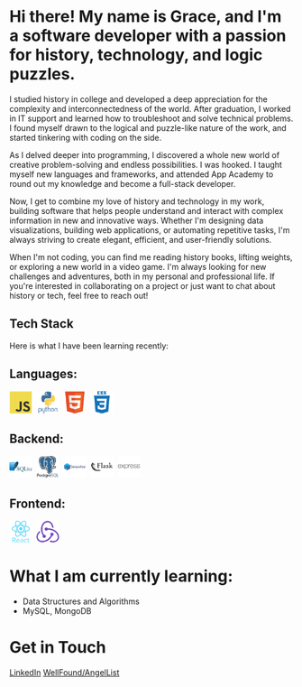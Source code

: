 # Hi there! My name is Grace, and I'm a software developer with a passion for history, technology, and logic puzzles.

I studied history in college and developed a deep appreciation for the complexity and interconnectedness of the world. After graduation, I worked in IT support and learned how to troubleshoot and solve technical problems. I found myself drawn to the logical and puzzle-like nature of the work, and started tinkering with coding on the side.

As I delved deeper into programming, I discovered a whole new world of creative problem-solving and endless possibilities. I was hooked. I taught myself new languages and frameworks, and attended App Academy to round out my knowledge and become a full-stack developer.

Now, I get to combine my love of history and technology in my work, building software that helps people understand and interact with complex information in new and innovative ways. Whether I'm designing data visualizations, building web applications, or automating repetitive tasks, I'm always striving to create elegant, efficient, and user-friendly solutions.

When I'm not coding, you can find me reading history books, lifting weights, or exploring a new world in a video game. I'm always looking for new challenges and adventures, both in my personal and professional life. If you're interested in collaborating on a project or just want to chat about history or tech, feel free to reach out!


## Tech Stack

Here is what I have been learning recently:

## Languages:

<div>
  <img src="https://github.com/devicons/devicon/blob/master/icons/javascript/javascript-original.svg" title="JavaScript" alt="JavaScript" width="40" height="40"/>&nbsp;
  <img src="https://github.com/devicons/devicon/blob/master/icons/python/python-original-wordmark.svg" title="Python" alt="Python" width="40" height="40"/>&nbsp;
   <img src="https://github.com/devicons/devicon/blob/master/icons/html5/html5-original.svg" title="HTML5" alt="HTML" width="40" height="40"/>&nbsp;
      <img src="https://github.com/devicons/devicon/blob/master/icons/css3/css3-plain-wordmark.svg"  title="CSS3" alt="CSS" width="40" height="40"/>&nbsp;
</div>

## Backend:

<div>
  <img src="https://github.com/devicons/devicon/blob/master/icons/sqlite/sqlite-original-wordmark.svg" title="sqlite" alt="sqlite" width="40" height="40"/>&nbsp;
  <img src="https://github.com/devicons/devicon/blob/master/icons/postgresql/postgresql-original-wordmark.svg" title="postgreSQL" alt="postgreSQL" width="40" height="40"/>&nbsp;
    <img src="https://github.com/devicons/devicon/blob/master/icons/sequelize/sequelize-original-wordmark.svg" title="Sequelize" alt="Sequelize" width="40" height="40"/>&nbsp;
    <img src="https://github.com/devicons/devicon/blob/master/icons/flask/flask-original-wordmark.svg" title="Flask" alt="Flask" width="40" height="40" />&nbsp;
      <img src="https://github.com/devicons/devicon/blob/master/icons/express/express-original-wordmark.svg" title="Express" alt="Express" width="40" height="40" />&nbsp;
</div>

## Frontend:

<div>
  <img src="https://github.com/devicons/devicon/blob/master/icons/react/react-original-wordmark.svg" title="React" alt="React" width="40" height="40"/>&nbsp;
  <img src="https://github.com/devicons/devicon/blob/master/icons/redux/redux-original.svg" title="Redux" alt="Redux " width="40" height="40"/>&nbsp;
</div>

# What I am currently learning:
- Data Structures and Algorithms
- MySQL, MongoDB


# Get in Touch
[LinkedIn](https://www.linkedin.com/in/gracescizma/)
[WellFound/AngelList](https://wellfound.com/u/grace-cizma)
